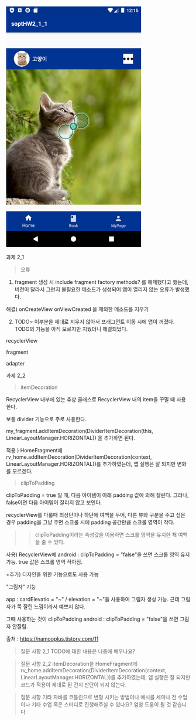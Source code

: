 ![](1.png)


과제 2_1

> 오류
1. fragment 생성 시 include fragment factory methods? 를 해제했다고 했는데, 버전이 달라서 그런지 불필요한 메소드가 생성되어 앱이 열리지 않는 오류가 발생했다.

해결) onCreateView onViewCreated 을 제외한 메소드를 지우기

2. TODO~ 이부분을 제대로 지우지 않아서 프래그먼트 이동 시에 앱이 꺼졌다.
TODO의 기능을 아직 모르지만 지웠더니 해결되었다.

recyclerView

fragment

adapter


과제 2_2

> itemDecoration

RecyclerView 내부에 있는 추상 클래스로 RecyclerView 내의 item을 꾸밀 때 사용한다.

보통 divider 기능으로 주로 사용한다.

my_fragment.addItemDecoration(DividerItemDecoration(this, LinearLayoutManager.HORIZONTAL)) 을 추가하면 된다.

적용 ) HomeFragment에 rv_home.addItemDecoration(DividerItemDecoration(context, LinearLayoutManager.HORIZONTAL))를 추가하였는데,
앱 실행은 잘 되지만 변화를 모르겠다.


> clipToPadding

clipToPadding = true 일 때, 다음 아이템이 아래 padding 값에 의해 잘린다.
그러나, false이면 다음 아이템이 잘리지 않고 보인다.

recyclerView를 다룰때 최상단이나 하단에 여백을 두어, 다른 뷰와 구분을 주고 싶은 경우
padding을 그냥 주면
스크롤 시에 padding 공간만큼 스크롤 영역이 작다.

>> clipToPadding이라는 속성값을 이용하면 스크롤 영역을 유지한 채 여백을 줄 수 있다.

사용) RecyclerView에 android : clipToPadding = "false"을 쓰면 스크롤 영역 유지 가능.
true 값은 스크롤 영역 작아짐.


+추가) 디자인을 위한 기능으로도 사용 가능

"그림자" 기능

app : cardElevatio = "~" / elevation = "~"을 사용하여 그림자 생성 가능.
근데 그림자가 뚝 잘린 느낌이라서 예쁘지 않다.

그때 사용하는 것이 clipToPadding
android : clipToPadding = "false"을 쓰면 그림자 안잘림.

출처 : https://namooplus.tistory.com/11



>질문 사항 2_1
TODO에 대한 내용은 나중에 배우나요?

>질문 사항 2_2
itemDecoration을 HomeFragment에 rv_home.addItemDecoration(DividerItemDecoration(context, LinearLayoutManager.HORIZONTAL))를 추가하였는데,
앱 실행은 잘 되지만 코드가 적용이 제대로 된 건지 판단이 되지 않는다.

>질문 사항 기타
자바를 코틀린으로 변형 시키는 방법이나 예시를 세미나 전 수업이나 기타 수업 혹은 스터디로 진행해주실 수 있나요?
엄청 도움이 될 것 같습니다

